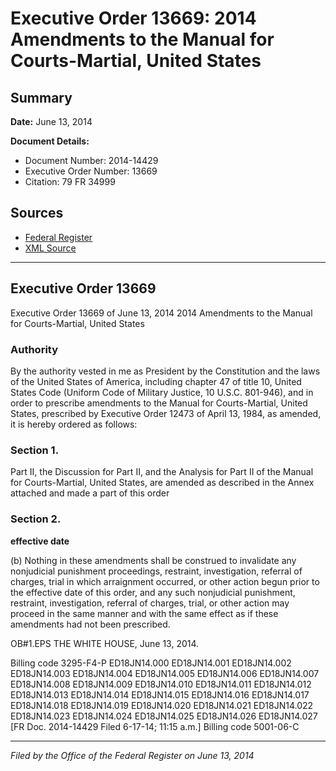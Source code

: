 # Executive Order 13669: 2014 Amendments to the Manual for Courts-Martial, United States

## Summary

**Date:** June 13, 2014

**Document Details:**
- Document Number: 2014-14429
- Executive Order Number: 13669
- Citation: 79 FR 34999

## Sources
- [Federal Register](https://www.federalregister.gov/documents/2014/06/18/2014-14429/2014-amendments-to-the-manual-for-courts-martial-united-states)
- [XML Source](https://www.federalregister.gov/documents/full_text/xml/2014/06/18/2014-14429.xml)

---

## Executive Order 13669

Executive Order 13669 of June 13, 2014
2014 Amendments to the Manual for Courts-Martial, United States
### Authority

By the authority vested in me as President by the Constitution and the laws of the United States of America, including chapter 47 of title 10, United States Code (Uniform Code of Military Justice, 10 U.S.C. 801-946), and in order to prescribe amendments to the Manual for Courts-Martial, United States, prescribed by Executive Order 12473 of April 13, 1984, as amended, it is hereby ordered as follows:
### Section 1.

Part II, the Discussion for Part II, and the Analysis for Part II of the Manual for Courts-Martial, United States, are amended as described in the Annex attached and made a part of this order
### Section 2.

**effective date**

(b) Nothing in these amendments shall be construed to invalidate any nonjudicial punishment proceedings, restraint, investigation, referral of charges, trial in which arraignment occurred, or other action begun prior to the effective date of this order, and any such nonjudicial punishment, restraint, investigation, referral of charges, trial, or other action may proceed in the same manner and with the same effect as if these amendments had not been prescribed.

OB#1.EPS
THE WHITE HOUSE,
June 13, 2014.

Billing code 3295-F4-P
ED18JN14.000
ED18JN14.001
ED18JN14.002
ED18JN14.003
ED18JN14.004
ED18JN14.005
ED18JN14.006
ED18JN14.007
ED18JN14.008
ED18JN14.009
ED18JN14.010
ED18JN14.011
ED18JN14.012
ED18JN14.013
ED18JN14.014
ED18JN14.015
ED18JN14.016
ED18JN14.017
ED18JN14.018
ED18JN14.019
ED18JN14.020
ED18JN14.021
ED18JN14.022
ED18JN14.023
ED18JN14.024
ED18JN14.025
ED18JN14.026
ED18JN14.027
[FR Doc. 2014-14429
Filed 6-17-14; 11:15 a.m.]
Billing code 5001-06-C

---

*Filed by the Office of the Federal Register on June 13, 2014*
